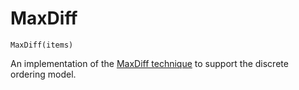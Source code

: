 # MaxDiff

`MaxDiff(items)`

An implementation of the [MaxDiff technique](https://en.wikipedia.org/wiki/MaxDiff) to support the discrete ordering model.
